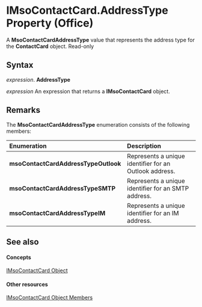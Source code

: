 
# IMsoContactCard.AddressType Property (Office)

A  **MsoContactCardAddressType** value that represents the address type for the **ContactCard** object. Read-only


## Syntax

 _expression_. **AddressType**

 _expression_ An expression that returns a **IMsoContactCard** object.


## Remarks

The  **MsoContactCardAddressType** enumeration consists of the following members:



|**Enumeration**|**Description**|
|:-----|:-----|
|**msoContactCardAddressTypeOutlook**|Represents a unique identifier for an Outlook address.|
|**msoContactCardAddressTypeSMTP**|Represents a unique identifier for an SMTP address.|
|**msoContactCardAddressTypeIM**|Represents a unique identifier for an IM address.|

## See also


#### Concepts


[IMsoContactCard Object](337320dd-a60a-fdc5-76a1-c40518171bd6.md)
#### Other resources


[IMsoContactCard Object Members](03c92ec4-11c8-8354-377f-d60ebdb5d2f3.md)
